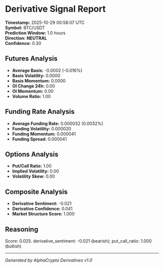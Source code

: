 # Derivative Signal Report

**Timestamp:** 2025-10-29 00:58:07 UTC  
**Symbol:** BTC/USDT  
**Prediction Window:** 1.0 hours  
**Direction:** **NEUTRAL**  
**Confidence:** 0.30

## Futures Analysis
- **Average Basis:** -0.0002 (-0.016%)
- **Basis Volatility:** 0.0000
- **Basis Momentum:** 0.0000
- **OI Change 24h:** 0.00
- **OI Momentum:** 0.00
- **Volume Ratio:** 1.00

## Funding Rate Analysis
- **Average Funding Rate:** 0.000032 (0.0032%)
- **Funding Volatility:** 0.000020
- **Funding Momentum:** 0.000041
- **Funding Spread:** 0.000041

## Options Analysis
- **Put/Call Ratio:** 1.00
- **Implied Volatility:** 0.00
- **Volatility Skew:** 0.00

## Composite Analysis
- **Derivative Sentiment:** -0.021
- **Derivative Confidence:** 0.041
- **Market Structure Score:** 1.000

## Reasoning
Score: 0.025. derivative_sentiment: -0.021 (bearish); put_call_ratio: 1.000 (bullish)

---
*Generated by AlphaCrypto Derivatives v1.0*
